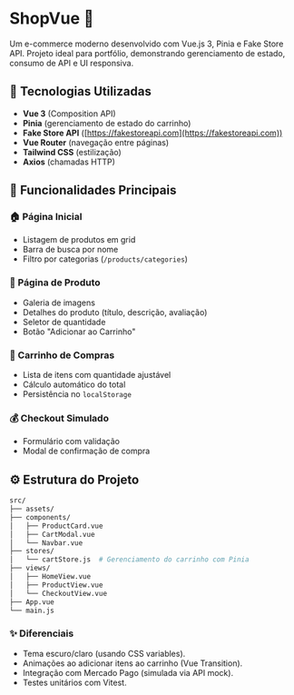 # ShopVue 🛒

Um e-commerce moderno desenvolvido com Vue.js 3, Pinia e Fake Store API. Projeto ideal para portfólio, demonstrando gerenciamento de estado, consumo de API e UI responsiva.

## 🔧 Tecnologias Utilizadas

- **Vue 3** (Composition API)
- **Pinia** (gerenciamento de estado do carrinho)
- **Fake Store API** ([https://fakestoreapi.com](https://fakestoreapi.com))
- **Vue Router** (navegação entre páginas)
- **Tailwind CSS** (estilização)
- **Axios** (chamadas HTTP)

## 🎯 Funcionalidades Principais

### 🏠 Página Inicial
- Listagem de produtos em grid
- Barra de busca por nome
- Filtro por categorias (`/products/categories`)

### 📄 Página de Produto
- Galeria de imagens
- Detalhes do produto (título, descrição, avaliação)
- Seletor de quantidade
- Botão "Adicionar ao Carrinho"

### 🛒 Carrinho de Compras
- Lista de itens com quantidade ajustável
- Cálculo automático do total
- Persistência no `localStorage`

### 💰 Checkout Simulado
- Formulário com validação
- Modal de confirmação de compra

## ⚙️ Estrutura do Projeto

```bash
src/
├── assets/
├── components/
│   ├── ProductCard.vue
│   ├── CartModal.vue
│   └── Navbar.vue
├── stores/
│   └── cartStore.js  # Gerenciamento do carrinho com Pinia
├── views/
│   ├── HomeView.vue
│   ├── ProductView.vue
│   └── CheckoutView.vue
├── App.vue
└── main.js
``````

### ✨ Diferenciais
- Tema escuro/claro (usando CSS variables).
- Animações ao adicionar itens ao carrinho (Vue Transition).
- Integração com Mercado Pago (simulada via API mock).
- Testes unitários com Vitest.
